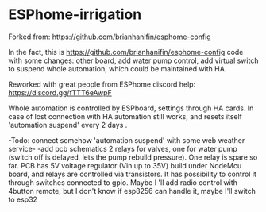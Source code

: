 # ESPhome-irrigation


 
 Forked from: https://github.com/brianhanifin/esphome-config

In the fact, this is https://github.com/brianhanifin/esphome-config code 
with some changes: other board, add water pump control, add virtual switch
to suspend whole automation, which could be maintained with HA.

Reworked with great people from ESPhome discord help: https://discord.gg/fTTT6eAwpF

Whole automation is controlled by ESPboard, settings through HA cards. In case of lost connection with HA automation still works, and resets itself 'automation suspend' every 2 days .

-Todo: connect somehow 'automation suspend' with some web weather service-
-add pcb schematics
2 relays for valves, one for water pump (switch off is delayed, lets the pump rebuild pressure). One relay is spare so far.
PCB has 5V voltage regulator (Vin up to 35V) build under NodeMcu board, and relays are controlled via transistors. It has possibility to control it through switches connected to gpio. Maybe I 'll add radio control with 4button remote, but I don't know if esp8256 can handle it, maybe I'll switch to esp32

 
